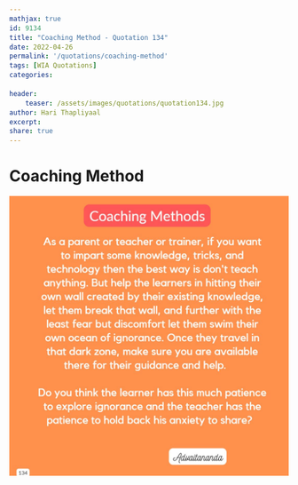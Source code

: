 ```yaml
---
mathjax: true
id: 9134
title: "Coaching Method - Quotation 134"
date: 2022-04-26
permalink: '/quotations/coaching-method'
tags: [WIA Quotations] 
categories: 

header:
    teaser: /assets/images/quotations/quotation134.jpg
author: Hari Thapliyaal 
excerpt:
share: true 
---
```


# Coaching Method

![Coaching Method](/assets/images/quotations/quotation134.jpg)
